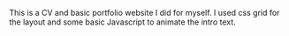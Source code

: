 This is a CV and basic portfolio website I did for myself.
I used css grid for the layout and some basic Javascript to animate the intro text.
